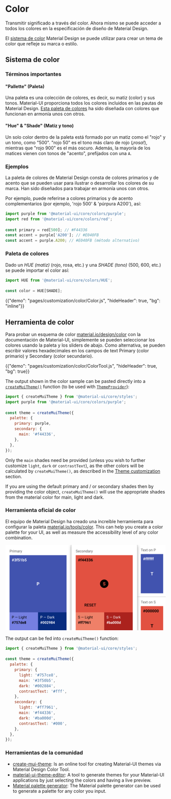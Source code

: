 # Color

<p class="description">Transmitir significado a través del color. Ahora mismo se puede acceder a todos los colores en la especificación de diseño de Material Design.</p>

El [sistema de color](https://material.io/design/color/) Material Design se puede utilizar para crear un tema de color que refleje su marca o estilo.

## Sistema de color

### Términos importantes

#### "Pallette" (Paleta)

Una paleta es una colección de colores, es decir, su matiz (color) y sus tonos. Material-UI proporciona todos los colores incluidos en las pautas de Material Design. [Esta paleta de colores](#color-palette) ha sido diseñada con colores que funcionan en armonía unos con otros.

#### "Hue" & "Shade" (Matiz y tono)

Un solo color dentro de la paleta está formado por un matiz como el "rojo" y un tono, como "500". "rojo 50" es el tono más claro de rojo (*¡rosa!*), mientras que "rojo 900" es el más oscuro. Además, la mayoría de los matices vienen con tonos de "acento", prefijados con una `A`.

### Ejemplos

La paleta de colores de Material Design consta de colores primarios y de acento que se pueden usar para ilustrar o desarrollar los colores de su marca. Han sido diseñados para trabajar en armonía unos con otros.

Por ejemplo, puede referirse a colores primarios y de acento complementarios (por ejemplo, 'rojo 500' & 'púrpura A200'), así:

```js
import purple from '@material-ui/core/colors/purple';
import red from '@material-ui/core/colors/red';

const primary = red[500]; // #F44336
const accent = purple['A200']; // #E040FB
const accent = purple.A200; // #E040FB (método alternativo)
```

### Paleta de colores

Dado un *HUE (matiz)* (rojo, rosa, etc.) y una *SHADE (tono)* (500, 600, etc.) se puede importar el color así:

```jsx
import HUE from '@material-ui/core/colors/HUE';

const color = HUE[SHADE];
```

{{"demo": "pages/customization/color/Color.js", "hideHeader": true, "bg": "inline"}}

## Herramienta de color

Para probar un esquema de color [material.io/design/color](https://material.io/design/color/) con la documentación de Material-UI, simplemente se pueden seleccionar los colores usando la paleta y los sliders de abajo. Como alternativa, se pueden escribir valores hexadecimales en los campos de text Primary (color primario) y Secondary (color secundario).

{{"demo": "pages/customization/color/ColorTool.js", "hideHeader": true, "bg": true}}

The output shown in the color sample can be pasted directly into a [`createMuiTheme()`](/customization/theming/#createmuitheme-options-theme) function (to be used with [`ThemeProvider`](/customization/theming/#theme-provider)):

```jsx
import { createMuiTheme } from '@material-ui/core/styles';
import purple from '@material-ui/core/colors/purple';

const theme = createMuiTheme({
  palette: {
    primary: purple,
    secondary: {
      main: '#f44336',
    },
  },
});
```

Only the `main` shades need be provided (unless you wish to further customize `light`, `dark` or `contrastText`), as the other colors will be calculated by `createMuiTheme()`, as described in the [Theme customization](/customization/palette/) section.

If you are using the default primary and / or secondary shades then by providing the color object, `createMuiTheme()` will use the appropriate shades from the material color for main, light and dark.

### Herramienta oficial de color

El equipo de Material Design ha creado una increíble herramienta para configurar la paleta [material.io/tools/color](https://material.io/tools/color/). This can help you create a color palette for your UI, as well as measure the accessibility level of any color combination.

<a href="https://material.io/tools/color/#!/?view.left=0&view.right=0&primary.color=3F51B5&secondary.color=F44336" target="_blank" rel="noopener nofollow">
  <img src="/static/images/color/colorTool.png" alt="Herramienta oficial de color" style="width: 574px" />
</a>

The output can be fed into `createMuiTheme()` function:

```jsx
import { createMuiTheme } from '@material-ui/core/styles';

const theme = createMuiTheme({
  palette: {
    primary: {
      light: '#757ce8',
      main: '#3f50b5',
      dark: '#002884',
      contrastText: '#fff',
    },
    secondary: {
      light: '#ff7961',
      main: '#f44336',
      dark: '#ba000d',
      contrastText: '#000',
    },
  },
});
```

### Herramientas de la comunidad

- [create-mui-theme](https://react-theming.github.io/create-mui-theme/): Is an online tool for creating Material-UI themes via Material Design Color Tool.
- [material-ui-theme-editor](https://in-your-saas.github.io/material-ui-theme-editor/): A tool to generate themes for your Material-UI applications by just selecting the colors and having a live preview.
- [Material palette generator](https://material.io/inline-tools/color/): The Material palette generator can be used to generate a palette for any color you input.